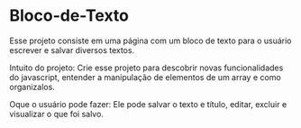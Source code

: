 # Bloco-de-Texto
Esse projeto consiste em uma página com um bloco de texto para o usuário escrever e salvar diversos textos. 

Intuito do projeto:
Crie esse projeto para descobrir novas funcionalidades do javascript, entender a manipulação de elementos de um array e como organizalos.

Oque o usuário pode fazer: 
Ele pode salvar o texto e título, editar, excluir e visualizar o que foi salvo.
